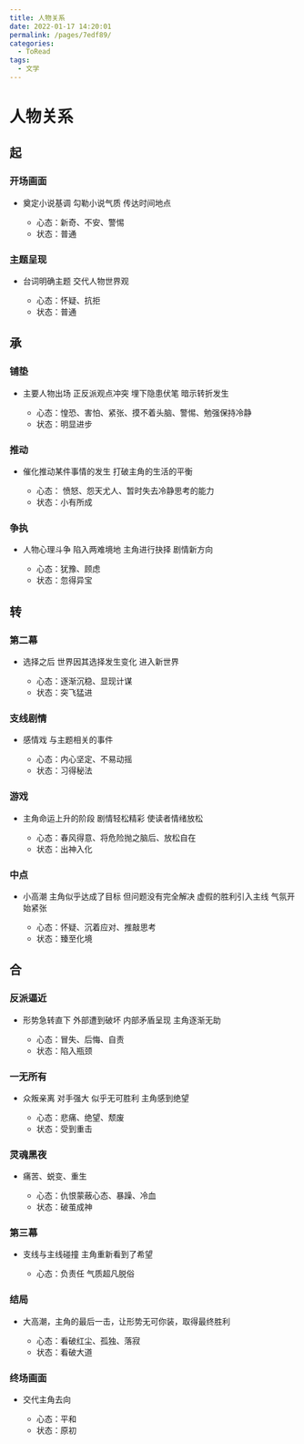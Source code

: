 ```yaml
---
title: 人物关系
date: 2022-01-17 14:20:01
permalink: /pages/7edf89/
categories:
  - ToRead
tags:
  - 文学
---
```

# 人物关系

## 起

### 开场画面

- 奠定小说基调
	勾勒小说气质
	传达时间地点

	- 心态：新奇、不安、警惕
	- 状态：普通

### 主题呈现

- 台词明确主题
	交代人物世界观

	- 心态：怀疑、抗拒
	- 状态：普通

## 承

### 铺垫

- 主要人物出场
	正反派观点冲突
	埋下隐患伏笔
	暗示转折发生

	- 心态：惶恐、害怕、紧张、摸不着头脑、警惕、勉强保持冷静
	- 状态：明显进步

### 推动

- 催化推动某件事情的发生
	打破主角的生活的平衡

	- 心态：
	愤怒、怨天尤人、暂时失去冷静思考的能力
	- 状态：小有所成

### 争执

- 人物心理斗争
	陷入两难境地
	主角进行抉择
	剧情新方向

	- 心态：犹豫、顾虑
	- 状态：忽得异宝

## 转

### 第二幕

- 选择之后
	世界因其选择发生变化
	进入新世界

	- 心态：逐渐沉稳、显现计谋
	- 状态：突飞猛进

### 支线剧情

- 感情戏
	与主题相关的事件

	- 心态：内心坚定、不易动摇
	- 状态：习得秘法

### 游戏

- 主角命运上升的阶段
	剧情轻松精彩
	使读者情绪放松

	- 心态：春风得意、将危险抛之脑后、放松自在
	- 状态：出神入化

### 中点

- 小高潮
	主角似乎达成了目标
	但问题没有完全解决
	虚假的胜利引入主线
	气氛开始紧张

	- 心态：怀疑、沉着应对、推敲思考
	- 状态：臻至化境

## 合

### 反派逼近

- 形势急转直下
	外部遭到破坏
	内部矛盾呈现
	主角逐渐无助

	- 心态：冒失、后悔、自责
	- 状态：陷入瓶颈

### 一无所有

- 众叛亲离
	对手强大
	似乎无可胜利
	主角感到绝望

	- 心态：悲痛、绝望、颓废
	- 状态：受到重击

### 灵魂黑夜

- 痛苦、蜕变、重生

	- 心态：仇恨蒙蔽心态、暴躁、冷血
	- 状态：破茧成神

### 第三幕

- 支线与主线碰撞
主角重新看到了希望

	- 心态：负责任
气质超凡脱俗

### 结局

- 大高潮，主角的最后一击，让形势无可你装，取得最终胜利

	- 心态：看破红尘、孤独、落寂
	- 状态：看破大道

### 终场画面

- 交代主角去向

	- 心态：平和
	- 状态：原初

